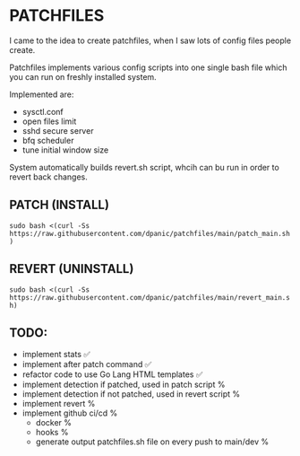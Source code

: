 # PATCHFILES
I came to the idea to create patchfiles, when I saw lots of config files people create.
 
Patchfiles implements various config scripts into one single bash file which you can run on freshly installed system.

Implemented are:
* sysctl.conf
* open files limit
* sshd secure server
* bfq scheduler
* tune initial window size

System automatically builds revert.sh script, whcih can bu run in order to revert back changes.

## PATCH (INSTALL)
```sudo bash <(curl -Ss https://raw.githubusercontent.com/dpanic/patchfiles/main/patch_main.sh)```

## REVERT (UNINSTALL)
```sudo bash <(curl -Ss https://raw.githubusercontent.com/dpanic/patchfiles/main/revert_main.sh)```



## TODO:
* implement stats ✅
* implement after patch command ✅
* refactor code to use Go Lang HTML templates ✅
* implement detection if patched, used in patch script %
* implement detection if not patched, used in revert script %
* implement revert %
* implement github ci/cd % 
    * docker % 
    * hooks % 
    * generate output patchfiles.sh file on every push to main/dev % 